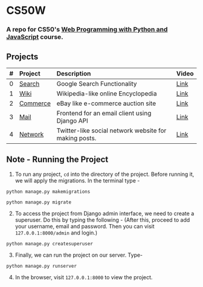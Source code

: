 # CS50W

### A repo for CS50's [Web Programming with Python and JavaScript](https://courses.edx.org/courses/course-v1:HarvardX+CS50W+Web/course/) course.

## Projects

| #  | Project                | Description                                            | Video
| :- | :--------------------- | :------------------------------------------------      | :-------------------------------------
| 0  | [Search](search)       | Google Search Functionality                            | [Link](https://youtu.be/-ttbk3hA9FI)
| 1  | [Wiki](wiki)           | Wikipedia-like online Encyclopedia                     | [Link](https://youtu.be/mHUZUWfhrE8)
| 2  | [Commerce](commerce)   | eBay like e-commerce auction site                      | [Link](https://youtu.be/xJp-cvoas7g)
| 3  | [Mail](mail)           | Frontend for an email client using Django API          | [Link](https://youtu.be/K_ngUP_ueQY)
| 4  | [Network](network)     | Twitter-like social network website for making posts.  | [Link](https://youtu.be/lP-WTSJA4to)

## Note - Running the Project

1. To run any project, `cd` into the directory of the project. Before running it, we will apply the migrations. In the terminal type - 
```
python manage.py makemigrations
```
``` 
python manage.py migrate
```
2. To access the project from Django admin interface, we need to create a superuser. Do this by typing the following - (After this, proceed to add your username, email and password. Then you can visit `127.0.0.1:8000/admin` and login.) 

``` 
python manage.py createsuperuser
```
3. Finally, we can run the project on our server. Type-
```
python manage.py runserver 
```
4. In the browser, visit `127.0.0.1:8000` to view the project.

